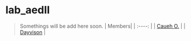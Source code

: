 # lab_aedII



> Somethings will be add here soon.
> | Members|
> | :----: |
> | [Caueh O.](github.com/cauehcraft) |
> | [Dayvison](github.com/cauehcraft) |
> 
>
>